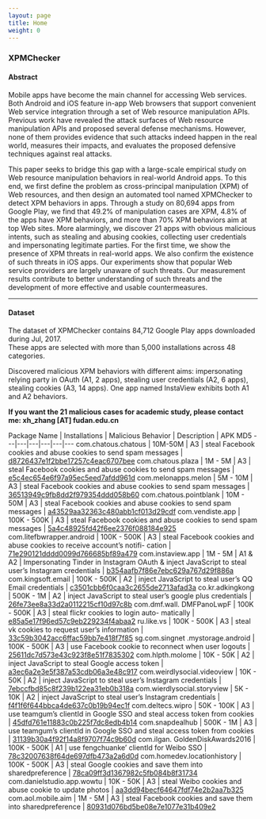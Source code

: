 ```yaml
---
layout: page
title: Home
weight: 0
---
```


###  XPMChecker 

#### Abstract
Mobile apps have become the main channel for accessing Web services. Both Android and iOS feature in-app Web browsers that support convenient Web service integration through a set of Web resource manipulation APIs. Previous work have revealed the attack surfaces of Web resource manipulation APIs and proposed several defense mechanisms. However, none of them provides evidence that such attacks indeed happen in the real world, measures their impacts, and evaluates the proposed defensive techniques against real attacks.

This paper seeks to bridge this gap with a large-scale empirical study on Web resource manipulation behaviors in real-world Android apps. To this end, we first define the problem as cross-principal manipulation (XPM) of Web resources, and then design an automated tool named XPMChecker to detect XPM behaviors in apps. Through a study on 80,694 apps from Google Play, we find that 49.2% of manipulation cases are XPM, 4.8% of the apps have XPM behaviors, and more than 70% XPM behaviors aim at top Web sites. More alarmingly, we discover 21 apps with obvious malicious intents, such as stealing and abusing cookies, collecting user credentials and impersonating legitimate parties. For the first time, we show the presence of XPM threats in real-world apps. We also confirm the existence of such threats in iOS apps. Our experiments show that popular Web service providers are largely unaware of such threats. Our measurement results contribute to better understanding of such threats and the development of more effective and usable countermeasures.

---


####  Dataset

The dataset of XPMChecker contains 84,712 Google Play apps downloaded during Jul, 2017.  
These apps are selected with more than 5,000 installations across 48 categories.


Discovered malicious XPM behaviors with different aims: impersonating relying party in OAuth (A1, 2 apps), stealing user credentials (A2, 6 apps), stealing cookies (A3, 14 apps). One app named InstaView exhibits both A1 and A2 behaviors.


**If you want the 21 malicious cases for academic study, please contact me: xh_zhang [AT] fudan.edu.cn**

Package Name | Installations | Malicious Behavior | Description | APK MD5
---|---|---|---|---|---
com.chatous.chatous | 10M-50M | A3 | steal Facebook cookies and abuse cookies to send spam messages | [d8726437e1f2bbe17257c4eac6707bee]()
com.chatous.plaza | 1M - 5M | A3 | steal Facebook cookies and abuse cookies to send spam messages | [e5c4ec654e6f97a95ec5eed7afdd961d]()
com.melonapps.melon | 5M - 10M | A3 | steal Facebook cookies and abuse cookies to send spam messages | [36513949c9fb8dd2f979354ddd058b60]()
com.chatous.pointblank | 10M - 50M | A3 | steal Facebook cookies and abuse cookies to send spam messages | [a43529aa32363c480abb1cf013d29cdf]()
com.vendiste.app | 100K - 500K | A3 | steal Facebook cookies and abuse cookies to send spam messages | [5a4c48925fd42f6ee2376f088184e925]()
com.litefbwrapper.android | 100K - 500K | A3 | steal Facebook cookies and abuse cookies to receive account’s notifi- cation | [71e290121dddd0099d766685bf89a479]()
com.instaview.app | 1M - 5M | A1 & A2 | Impersonating Tinder in Instagram OAuth & inject JavaScript to steal user’s Instagram credentials | [b354aafb7f86e7ebc629a767d29f886a]()
com.kingsoft.email | 100K - 500K | A2 | inject JavaScript to steal user’s QQ Email credentials | [c3501cbb6f0caa3c2655de2713afad3a]()
co.kr.adkingkong | 500K - 1M | A2 | inject JavaScript to steal user’s google plus credentials | [26fe73ee8a33d2a0112215cf10d97c8b]()
com.dmf.wall. DMFPanoLwpF | 100K - 500K | A3 | steal flickr cookies to login auto- matically | [e85a5e17f96ed57c9eb229234f4abaa2]()
ru.like.vs | 100K - 500K | A3 | steal vk cookies to request user’s information | [33c59b3042acc6ffac59bb7e418f7f85]()
sg.com.singnet .mystorage.android | 100K - 500K | A3 | use Facebook cookie to reconnect when user logouts | [25611dc7d573e43c923f8e51f7835302]()
com.hlpth.molome | 10K - 50K | A2 | inject JavaScript to steal Google access token | [a3ec6a2e3e5f387a53cdb06a3e48c917]()
com.weirdlysocial.videoview | 10K - 50K | A2 | inject JavaScript to steal user’s Instagram credentials | [7ebccfbd85c8f239b122ea31eb0b318a]()
com.wierdlysocial.storyview | 5K - 10K | A2 | inject JavaScript to steal user’s Instagram credentials | [f4f1f6f644bbca4de637c0b19b94ec1f]()
com.deltecs.wipro | 50K - 100K | A3 | use teamgum’s clientId in Google SSO and steal access token from cookies | [45dfd761e11883c0b225f7dc8edb4b14]()
com.snapdealhub | 500K - 1M | A3 | use teamgum’s clientId in Google SSO and steal access token from cookies | [31139b30a4f92f14a8f9707f74c9b60d]()
com.ilgan. GoldenDiskAwards2016 | 100K - 500K | A1 | use fengchuanke’ clientId for Weibo SSO | [78c32007638f64de697dfb473a2a6d0d]()
com.homedev.locationhistory | 100K - 500K | A3 | steal Google cookies and save them into sharedpreference | [78ca09ff3d1367982c5fb084b8f31734]()
com.danielstudio.app.wowtu | 10K - 50K | A3 | steal Weibo cookies and abuse cookie to update photos | [aa3dd94becf64647fdf74e2b2aa7b325]()
com.aol.mobile.aim | 1M - 5M | A3 | steal Facebook cookies and save them into sharedpreference | [80931d076bd5be08e7e1077e31b409e2]()





